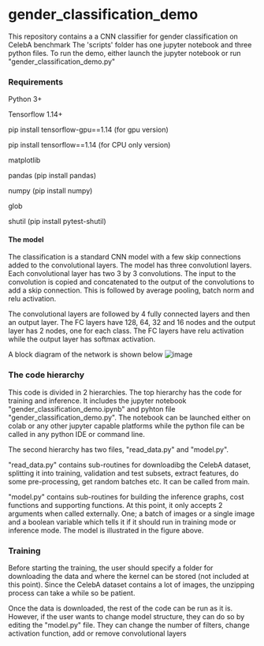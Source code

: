 # gender_classification_demo
This repository contains a a CNN classifier for gender classification on CelebA benchmark
The 'scripts' folder has one jupyter notebook and three python files.
To run the demo, either launch the jupyter notebook or run "gender_classification_demo.py"

### Requirements
Python 3+

Tensorflow 1.14+

pip install tensorflow-gpu==1.14 (for gpu version)

pip install tensorflow==1.14 (for CPU only version)

matplotlib

pandas (pip install pandas)

numpy (pip install numpy)

glob 

shutil (pip install pytest-shutil)


#### The model
The classification is a standard CNN model with a few skip connections added to the convolutional layers. The model has three convolutionl layers. Each convolutional layer has two 3 by 3 convolutions. The input to the convolution is copied and concatenated to the output of the convolutions to add a skip connection. This is followed by average pooling, batch norm and relu activation.

The convolutional layers are followed by 4 fully connected layers and then an output layer. The FC layers have 128, 64, 32 and 16 nodes and the output layer has 2 nodes, one for each class. The FC layers have relu activation while the output layer has softmax activation. 

A block diagram of the network is shown below 
![image](https://user-images.githubusercontent.com/5336269/68546976-b1450380-03dc-11ea-823d-3904793f2c26.png)

### The code hierarchy
This code is divided in 2 hierarchies. The top hierarchy has the code for training and inference. It includes the jupyter notebook "gender_classification_demo.ipynb" and pyhton file "gender_classification_demo.py". The notebook can be launched either on colab or any other jupyter capable platforms while the python file can be called in any python IDE or command line.

The second hierarchy has two files, "read_data.py" and "model.py".

"read_data.py" contains sub-routines for downloadibg the CelebA dataset, splitting it into training, validation and test subsets, extract features, do some pre-processing, get random batches etc. It can be called from main. 

"model.py" contains sub-routines for building the inference graphs, cost functions and supporting functions. At this point, it only accepts 2 arguments when called externally. One; a batch of images or a single image and a boolean variable which tells it if it should run in training mode or inference mode. The model is illustrated in the figure above.

### Training
Before starting the training, the user should specify a folder for downloading the data and where the kernel can be stored (not included at this point). Since the CelebA dataset contains a lot of images, the unzipping process can take a while so be patient.

Once the data is downloaded, the rest of the code can be run as it is. However, if the user wants to change model structure, they can do so by editing the "model.py" file. They can change the number of filters, change activation function, add or remove convolutional layers
